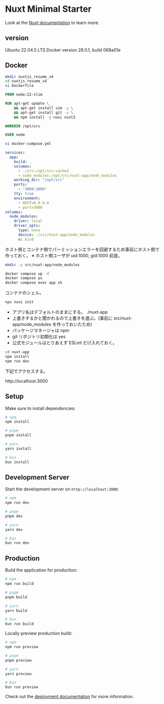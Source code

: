 # Nuxt Minimal Starter

Look at the [Nuxt documentation](https://nuxt.com/docs/getting-started/introduction) to learn more.

## version

Ubuntu 22.04.5 LTS
Docker version 28.0.1, build 068a01e

## Docker

```bash
mkdir nuxtjs_resume_v4
cd nuxtjs_resume_v4
vi Dockerfile
```

```dockerfile
FROM node:22-slim

RUN apt-get update \
    && apt-get install vim -y \
    && apt-get install git -y \
    && npm install -g nuxi nuxt3

WORKDIR /opt/src

USER node
```

```bash
vi docker-compose.yml
```

```yaml
services:
  app:
    build: .
    volumes:
      - ./src:/opt/src:cached
      - node_modules:/opt/src/nuxt-app/node_modules
    working_dir: "/opt/src"
    ports:
      - "3000:3000"
    tty: true
    environment:
      - HOST=0.0.0.0
      - port=3000
volumes:
  node_modules:
    driver: local
    driver_opts:
      type: none
      device: ./src/nuxt-app/node_modules
      o: bind
```

ホスト側とコンテナ側でパーミッションエラーを回避するため事前にホスト側で作っておく。
※ ホスト側ユーザが uid:1000, gid:1000 前提。

```bash
mkdir -p src/nuxt-app/node_modules
```

```bash
docker compose up -d
docker compose ps
docker compose exec app sh
```

コンテナのシェル。

```bash
npx nuxi init
```

- アプリ名はデフォルトのままにする。 ./nuxt-app
- 上書きするかと聞かれるので上書きを選ぶ。(事前に src/nuxt-app/node_modules を作っておいたため)
- パッケージマネージャは npm
- git リポジトリ初期化は yes
- 公式モジュールはとりあえず ESLint だけ入れておく。

```bash
cd nuxt-app
npm install
npm run dev
```

下記でアクセスする。

http://localhost:3000


## Setup

Make sure to install dependencies:

```bash
# npm
npm install

# pnpm
pnpm install

# yarn
yarn install

# bun
bun install
```

## Development Server

Start the development server on `http://localhost:3000`:

```bash
# npm
npm run dev

# pnpm
pnpm dev

# yarn
yarn dev

# bun
bun run dev
```

## Production

Build the application for production:

```bash
# npm
npm run build

# pnpm
pnpm build

# yarn
yarn build

# bun
bun run build
```

Locally preview production build:

```bash
# npm
npm run preview

# pnpm
pnpm preview

# yarn
yarn preview

# bun
bun run preview
```

Check out the [deployment documentation](https://nuxt.com/docs/getting-started/deployment) for more information.
